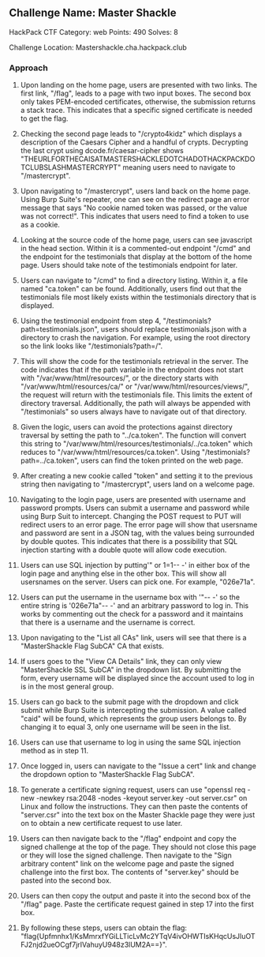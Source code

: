 ## Challenge Name: Master Shackle
HackPack CTF
Category: web
Points: 490
Solves: 8

Challenge Location:
Mastershackle.cha.hackpack.club

### Approach

1) Upon landing on the home page, users are presented with two links. The first link,
"/flag", leads to a page with two input boxes. The second box only takes PEM-encoded
certificates, otherwise, the submission returns a stack trace. This indicates that a
specific signed certificate is needed to get the flag.

2) Checking the second page leads to "/crypto4kidz" which displays a description
of the Caesars Cipher and a handful of crypts. Decrypting the last crypt using
dcode.fr/caesar-cipher shows
"THEURLFORTHECAISATMASTERSHACKLEDOTCHADOTHACKPACKDOTCLUBSLASHMASTERCRYPT" meaning
users need to navigate to "/mastercrypt".

3) Upon navigating to "/mastercrypt", users land back on the home page. Using
Burp Suite's repeater, one can see on the redirect page an error message that says
"No cookie named token was passed, or the value was not correct!". This indicates
that users need to find a token to use as a cookie.

4) Looking at the source code of the home page, users can see javascript in the
head section. Within it is a commented-out endpoint "/cmd" and the endpoint for
the testimonials that display at the bottom of the home page. Users should take
note of the testimonials endpoint for later.

5) Users can navigate to "/cmd" to find a directory listing. Within it, a file
named "ca.token" can be found. Additionally, users find out that the testimonials
file most likely exists within the testimonials directory that is displayed.

6) Using the testimonial endpoint from step 4, "/testimonials?path=testimonials.json",
users should replace testimonials.json with a directory to crash the navigation.
For example, using the root directory so the link looks like "/testimonials?path=/".

7) This will show the code for the testimonials retrieval in the server. The code
indicates that if the path variable in the endpoint does not start with
"/var/www/html/resources/", or the directory starts with "/var/www/html/resources/ca/"
or "/var/www/html/resources/views/", the request will return with the testimonials
file. This limits the extent of directory traversal. Additionally, the path will
always be appended with "/testimonials" so users always have to navigate out of that directory.

8) Given the logic, users can avoid the protections against directory traversal
by setting the path to "../ca.token". The function will convert this string to
"/var/www/html/resources/testimonials/../ca.token" which reduces to
"/var/www/html/resources/ca.token". Using "/testimonials?path=../ca.token", users
can find the token printed on the web page.

9) After creating a new cookie called "token" and setting it to the previous string
then navigating to "/mastercrypt", users land on a welcome page.

10) Navigating to the login page, users are presented with username and password
prompts. Users can submit a username and password while using Burp Suit to intercept.
Changing the POST request to PUT will redirect users to an error page. The error
page will show that usersname and password are sent in a JSON tag, with the values
being surrounded by double quotes. This indicates that there is a possibility that
SQL injection starting with a double quote will allow code execution.

11) Users can use SQL injection by putting'" or 1=1-- -' in either box of the login
page and anything else in the other box. This will show all usersnames on the server.
Users can pick one. For example, "026e71a".

12) Users can put the username in the username box with '"-- -' so the entire string
is '026e71a"-- -' and an arbitrary password to log in. This works by commenting out
the check for a password and it maintains that there is a username and the username is correct.

13) Upon navigating to the "List all CAs" link, users will see that there is a
"MasterShackle Flag SubCA" CA that exists.

14) If users goes to the "View CA Details" link, they can only view "MasterShackle SSL SubCA"
in the dropdown list. By submitting the form, every username will be displayed
since the account used to log in is in the most general group.

15) Users can go back to the submit page with the dropdown and click submit
while Burp Suite is intercepting the submission. A value called "caid" will be found,
which represents the group users belongs to. By changing it to equal 3, only one
username will be seen in the list.

15) Users can use that username to log in using the same SQL injection method as
in step 11.

16) Once logged in, users can navigate to the "Issue a cert" link and change the
dropdown option to "MasterShackle Flag SubCA".

17) To generate a certificate signing request, users can use
"openssl req -new -newkey rsa:2048 -nodes -keyout server.key -out server.csr"
on Linux and follow the instructions. They can then paste the contents of "server.csr"
into the text box on the Master Shackle page they were just on to obtain a new
certificate request to use later.

18) Users can then navigate back to the "/flag" endpoint and copy the signed
challenge at the top of the page. They should not close this page or they will
lose the signed challenge. Then navigate to the "Sign arbitrary content" link on
the welcome page and paste the signed challenge into the first box. The contents
of "server.key" should be pasted into the second box.

19) Users can then copy the output and paste it into the second box of the "/flag"
page. Paste the certificate request gained in step 17 into the first box.

20) By following these steps, users can obtain the flag: "flag{Upfmnhx1/KsMmrxfYGiLLTicLvMc2YTqV4ivOHWTIsKHqcUsJIuOTFJ2njd2ueOCgf7jrIVahuyU948z3lUM2A==}".
